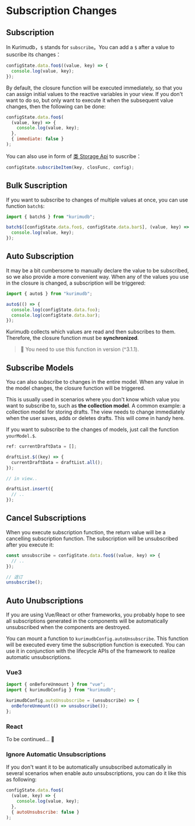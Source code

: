 # Subscription Changes

## Subscription

In Kurimudb，`$` stands for `subscribe`。You can add a `$` after a value to suscribe its changes：

```js
configState.data.foo$((value, key) => {
  console.log(value, key);
});
```

By default, the closure function will be executed immediately, so that you can assign initial values to the reactive variables in your view. If you don't want to do so, but only want to execute it when the subsequent value changes, then the following can be done:

```js {5}
configState.data.foo$(
  (value, key) => {
    console.log(value, key);
  },
  { immediate: false }
);
```

You can also use in form of [类 Storage Api](/model.html#%E7%B1%BB-storage-api) to suscribe：

```js
configState.subscribeItem(key, closFunc, config);
```

## Bulk Suscription

If you want to subscribe to changes of multiple values at once, you can use function `batch$`: 

```js
import { batch$ } from "kurimudb";

batch$([configState.data.foo$, configState.data.bar$], (value, key) => {
  console.log(value, key);
});
```

## Auto Subscription

It may be a bit cumbersome to manually declare the value to be subscribed, so we also provide a more convenient way. When any of the values you use in the closure is changed, a subscription will be triggered: 

```js
import { auto$ } from "kurimudb";

auto$(() => {
  console.log(configState.data.foo);
  console.log(configState.data.bar);
});
```
Kurimudb collects which values are read and then subscribes to them. Therefore, the closure function must be **synchronized**.

> 📜 You need to use this function in version (^3.1.1).

## Subscribe Models

You can also subscribe to changes in the entire model. When any value in the model changes, the closure function will be triggered.

This is usually used in scenarios where you don't know which value you want to subscribe to, such as **the collection model**. A common example: a collection model for storing drafts. The view needs to change immediately when the user saves, adds or deletes drafts. This will come in handy here.

If you want to subscribe to the changes of models, just call the function `yourModel.$`.

```js {3,4,5}
ref: currentDraftData = [];

draftList.$((key) => {
  currentDraftData = draftList.all();
});

// in view..

draftList.insert({
  // ..
});
```

## Cancel Subscriptions

When you execute subscription function, the return value will be a cancelling subscription function. The subscription will be unsubscribed after you execute it:

```js
const unsubscribe = configState.data.foo$((value, key) => {
  // ..
});

// 退订
unsubscribe();
```

## Auto Unubscriptions

If you are using Vue/React or other frameworks, you probably hope to see all subscriptions generated in the components will be automatically unsubscribed when the components are destroyed.

You can mount a function to `kurimudbConfig.autoUnsubscribe`. This function will be executed every time the subscription function is executed. You can use it in conjunction with the lifecycle APIs of the framework to realize automatic unsubscriptions.

### Vue3

```js
import { onBeforeUnmount } from "vue";
import { kurimudbConfig } from "kurimudb";

kurimudbConfig.autoUnsubscribe = (unsubscribe) => {
  onBeforeUnmount(() => unsubscribe());
};
```

### React

To be continued... 🐸

### Ignore Automatic Unsubscriptions

If you don't want it to be automatically unsubscribed automatically in several scenarios when enable auto unsubscriptions, you can do it like this as following:

```js {5}
configState.data.foo$(
  (value, key) => {
    console.log(value, key);
  },
  { autoUnsubscribe: false }
);
```
